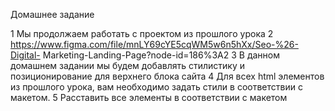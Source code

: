 Домашнее задание

1 Мы продолжаем работать с проектом из прошлого урока
2 https://www.figma.com/file/mnLY69cYE5cqWM5w6n5hXx/Seo-%26-Digital-
Marketing-Landing-Page?node-id=186%3A2
3 В данном домашнем задании мы будем добавлять стилистику и
позиционирование для верхнего блока сайта
4 Для всех html элементов из прошлого урока, вам необходимо задать стили в
соответствии с макетом.
5 Расставить все элементы в соответствии с макетом

